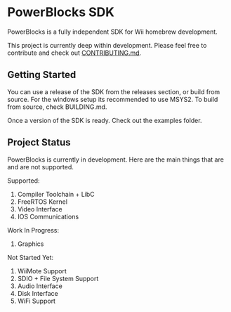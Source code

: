 # PowerBlocks SDK
PowerBlocks is a fully independent SDK for Wii homebrew development.

This project is currently deep within development. Please feel free to contribute and check out [CONTRIBUTING.md](docs/CONTRIBUTING.md).

## Getting Started
You can use a release of the SDK from the releases section, or build from source. For the windows setup its recommended to use MSYS2. To build from source, check BUILDING.md.

Once a version of the SDK is ready. Check out the examples folder.

## Project Status
PowerBlocks is currently in development. Here are the main things that are and are not supported.

Supported:
 1. Compiler Toolchain + LibC
 2. FreeRTOS Kernel
 3. Video Interface
 4. IOS Communications

Work In Progress:
 1. Graphics

Not Started Yet:
 1. WiiMote Support
 2. SDIO + File System Support
 3. Audio Interface
 4. Disk Interface
 5. WiFi Support